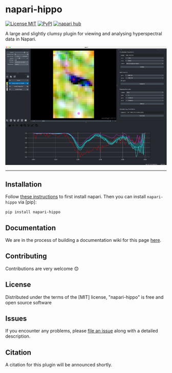 # napari-hippo

[![License MIT](https://img.shields.io/pypi/l/napari-hippo.svg?color=green)](https://github.com/samthiele/napari-hippo/blob/main/LICENSE)
[![PyPI](https://img.shields.io/pypi/v/napari-hippo.svg?color=green)](https://pypi.org/project/napari-hippo)
[![napari hub](https://img.shields.io/endpoint?url=https://api.napari-hub.org/shields/napari-hippo)](https://napari-hub.org/plugins/napari-hippo)

A large and slightly clumsy plugin for viewing and analysing hyperspectral data in Napari.

![Funky screenshot of the napari-hippo GUI](screenshot.png)

----------------------------------

## Installation

Follow [these instructions](https://napari.org/stable/tutorials/fundamentals/installation) to first install napari. Then you can install `napari-hippo` via [pip]:

    pip install napari-hippo

## Documentation

We are in the process of building a documentation wiki for this page [here](https://github.com/samthiele/napari-hippo/wiki).

## Contributing

Contributions are very welcome :blush:

## License

Distributed under the terms of the [MIT] license,
"napari-hippo" is free and open source software

## Issues

If you encounter any problems, please [file an issue](https://github.com/samthiele/napari-hippo/issues/new/choose) along with a detailed description.

## Citation

A citation for this plugin will be announced shortly.
